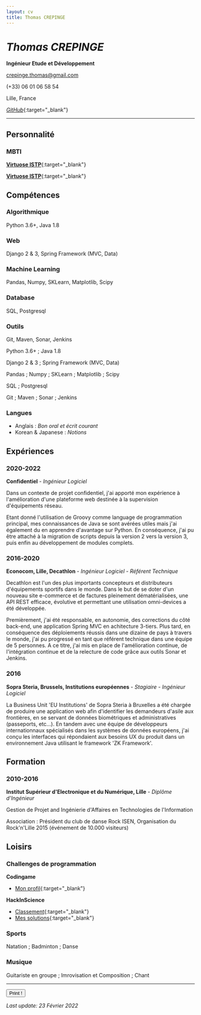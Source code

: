 ```yaml
---
layout: cv
title: Thomas CREPINGE
---
```

# *Thomas CREPINGE*

**Ingénieur Etude et Développement**

[crepinge.thomas@gmail.com](mailto:crepinge.thomas@gmail.com)

(+33) 06 01 06 58 54

Lille, France

[*GitHub*](https://github.com/ThomasCREPINGE){:target="_blank"}

---

<!--
{:.description}
**
-->

## Personnalité

### MBTI

<div class="screen" markdown="1">

[**Virtuose ISTP**](https://www.16personalities.com/istps-at-work){:target="_blank"}

</div>

<div class="print" markdown="1">

[**Virtuose ISTP**](https://www.16personalities.com/istps-at-work){:target="_blank"}

</div>

## Compétences

<div class="screen" markdown="1">

### Algorithmique

Python 3.6+,
Java 1.8

### Web 

Django 2 & 3,
Spring Framework (MVC, Data)

### Machine Learning 

Pandas, 
Numpy, 
SKLearn, 
Matplotlib, 
Scipy

### Database

SQL, 
Postgresql

### Outils

Git, 
Maven, 
Sonar, 
Jenkins

</div>

<div class="print" markdown="1">

Python 3.6+ ; Java 1.8

Django 2 & 3 ; Spring Framework (MVC, Data)

Pandas ; Numpy ; SKLearn ; Matplotlib ; Scipy

SQL ; Postgresql

Git ; Maven ; Sonar ; Jenkins

</div>

### Langues

<div class="screen" markdown="1">

+ Anglais : *Bon oral et écrit courant* 
+ Korean & Japanese : *Notions*

</div>

<!--
<div class="print" markdown="1">

Anglais : *Bon oral et écrit courant*

</div>
-->

## Expériences

### 2020-2022
**Confidentiel** - *Ingénieur Logiciel*

Dans un contexte de projet confidentiel, j'ai apporté mon expérience à l'amélioration d'une plateforme web destinée à la supervision d'équipements réseau.

Etant donné l'utilisation de Groovy comme language de programmation principal, mes connaissances de Java se sont avérées utiles mais j'ai également du en apprendre d'avantage sur Python.
En conséquence, j'ai pu être attaché à la migration de scripts depuis la version 2 vers la version 3, puis enfin au développement de modules complets.


### 2016-2020
**Econocom, Lille, Decathlon** - *Ingénieur Logiciel - Référent Technique*

Decathlon est l'un des plus importants concepteurs et distributeurs d'équipements sportifs dans le monde.
Dans le but de se doter d'un nouveau site e-commerce et de factures pleinement dématérialisées, une API REST efficace, évolutive et permettant une utilisation omni-devices a été développée.

Premièrement, j'ai été responsable, en autonomie, des corrections du côté back-end, une application Spring MVC en achitecture 3-tiers.
Plus tard, en conséquence des déploiements réussis dans une dizaine de pays à travers le monde, j'ai pu progressé en tant que référent technique dans une équipe de 5 personnes.
A ce titre, j'ai mis en place de l'amélioration continue, de l'intégration continue et de la relecture de code grâce aux outils Sonar et Jenkins.


### 2016
**Sopra Steria, Brussels, Institutions européennes** - *Stagiaire - Ingénieur Logiciel*

La Business Unit 'EU Institutions' de Sopra Steria à Bruxelles a été chargée de produire une application web afin d'identifier les demandeurs d'asile aux frontières, en se servant de données biométriques et administratives (passeports, etc...).
En tandem avec une équipe de développeurs internationnaux spécialisés dans les systèmes de données européens, j'ai conçu les interfaces qui répondaient aux besoins UX du produit dans un environnement Java utilisant le framework 'ZK Framework'.

## Formation

### 2010-2016
**Institut Supérieur d'Electronique et du Numérique, Lille** - *Diplôme d'Ingénieur*

Gestion de Projet and Ingénierie d'Affaires en Technologies de l'Information

Association : Président du club de danse Rock ISEN, Organisation du Rock'n'Lille 2015 (événement de 10.000 visiteurs)

    
## Loisirs

### Challenges de programmation
**Codingame**
+ [Mon profil](https://www.codingame.com/profile/2ecc5b080c0c41edc84a425e0ca601457107752){:target="_blank"}

**HackInScience**
+ [Classement](https://www.hackinscience.org/leaderboard/){:target="_blank"}
+ [Mes solutions](https://github.com/ThomasCREPINGE/hackinsciencesprojects){:target="_blank"}

### Sports
Natation ; Badminton ; Danse

### Musique
Guitariste en groupe ; Imrovisation et Composition ; Chant

<div class="screen" markdown="1">

---

<button id="bt-print" onclick="window.print();">Print !</button>

*Last update: 23 Février 2022*

</div>
